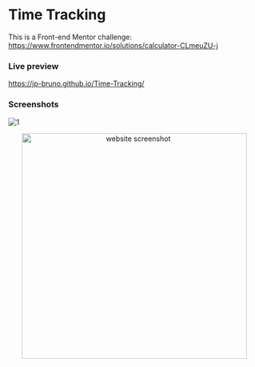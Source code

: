 # Time Tracking

This is a Front-end Mentor challenge: https://www.frontendmentor.io/solutions/calculator-CLmeuZU-j

### Live preview

https://jp-bruno.github.io/Time-Tracking/

### Screenshots

![1](https://user-images.githubusercontent.com/77502084/181805931-629c171a-4a67-45c4-8bcf-62b2774358e9.PNG)
<p align="center">
<img src='https://user-images.githubusercontent.com/77502084/181805941-bbc12382-814c-456c-8fce-1dc7781790fc.png' style='width: 450px;' alt='website screenshot'></img>
</p>

